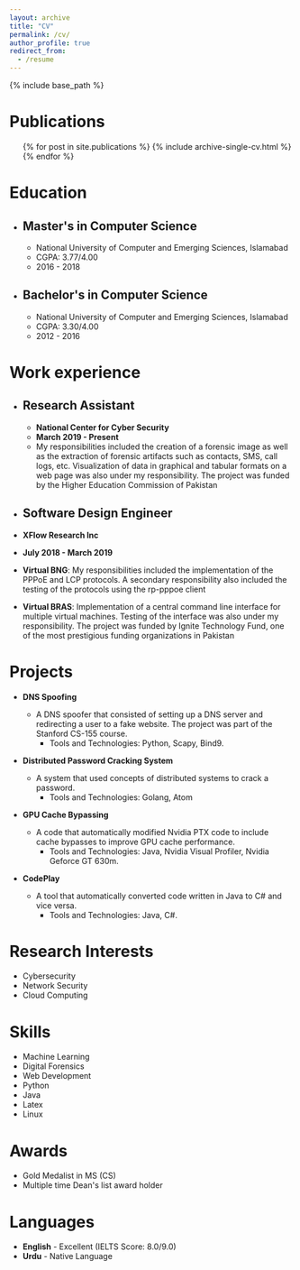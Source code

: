 ```yaml
---
layout: archive
title: "CV"
permalink: /cv/
author_profile: true
redirect_from:
  - /resume
---
```


{% include base_path %}

Publications
======
  <ul>{% for post in site.publications %}
    {% include archive-single-cv.html %}
  {% endfor %}</ul>

Education
======
* ## Master's in Computer Science
  * National University of Computer and Emerging Sciences, Islamabad
  * CGPA: 3.77/4.00
  * 2016 - 2018
* ## Bachelor's in Computer Science
  * National University of Computer and Emerging Sciences, Islamabad
  * CGPA: 3.30/4.00
  * 2012 - 2016

Work experience
======
* ## Research Assistant
  * **National Center for Cyber Security**
  * **March 2019 - Present**
  * My responsibilities included the creation of a forensic image as well as the extraction of forensic artifacts such as contacts, SMS, call logs, etc. Visualization of data in graphical and tabular formats on a web page was also under my responsibility. The project was funded by the Higher Education Commission of Pakistan

*  ## Software Design Engineer
  * **XFlow Research Inc**
  * **July 2018 - March 2019**
  * **Virtual BNG**: My responsibilities included the implementation of the PPPoE and LCP protocols. A secondary responsibility also included the testing of the protocols using the rp-pppoe client
  * **Virtual BRAS**: Implementation of a central command line interface for multiple virtual machines. Testing of the interface was also under my responsibility. The project was funded by Ignite Technology Fund, one of the most prestigious funding organizations in Pakistan
  
Projects
======
* **DNS Spoofing**
  * A DNS spoofer that consisted of setting up a DNS server and redirecting a user to a fake website. The project was part of the Stanford CS-155 course.
    * Tools and Technologies: Python, Scapy, Bind9.

* **Distributed Password Cracking System**
  * A system that used concepts of distributed systems to crack a password.
    * Tools and Technologies: Golang, Atom

* **GPU Cache Bypassing**
  * A code that automatically modified Nvidia PTX code to include cache bypasses to improve GPU cache performance.
    * Tools and Technologies: Java, Nvidia Visual Profiler, Nvidia Geforce GT 630m.

* **CodePlay**
  * A tool that automatically converted code written in Java to C# and vice versa.
    * Tools and Technologies: Java, C#.

Research Interests
======
* Cybersecurity
* Network Security
* Cloud Computing

Skills
======
* Machine Learning
* Digital Forensics
* Web Development
* Python
* Java
* Latex
* Linux

Awards
======
* Gold Medalist in MS (CS)
* Multiple time Dean's list award holder

Languages
======
* **English** - Excellent (IELTS Score: 8.0/9.0)
* **Urdu** - Native Language
